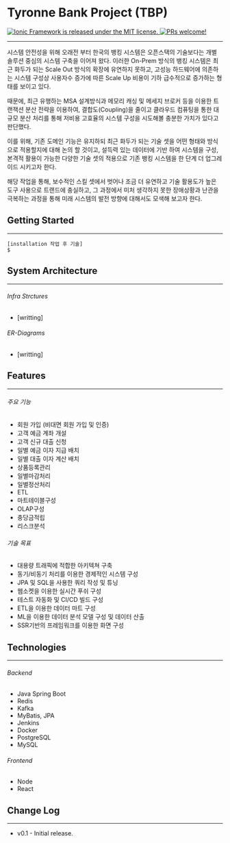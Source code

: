 # Tyronne Bank Project (TBP)
  <a href="https://github.com/ionic-team/ionic-framework/blob/main/LICENSE">
    <img src="https://img.shields.io/badge/license-MIT-blue.svg" alt="Ionic Framework is released under the MIT license." />
  </a>
  <a href="https://github.com/ionic-team/ionic/blob/main/.github/CONTRIBUTING.md">
    <img src="https://img.shields.io/badge/PRs-welcome-brightgreen.svg" alt="PRs welcome!" />
  </a>

---

시스템 안전성을 위해 오래전 부터 한국의 뱅킹 시스템은 오픈스택의 기술보다는 개별 솔루션 중심의 시스템 구축을 이어져 왔다. 이러한 On-Prem 방식의 뱅킹 시스템은 최근 화두가 되는 Scale Out 방식의 확장에 유연하지 못하고, 고성능 하드웨어에 의존하는 시스템 구성상 사용자수 증가에 따른 Scale Up 비용이 기하 급수적으로 증가하는 형태를 보이고 있다. 

때문에, 최근 유행하는 MSA 설계방식과 메모리 캐싱 및 메세지 브로커 등을 이용한 트랜잭션 분산 전략을 이용하여, 결합도(Coupling)을 줄이고 클라우드 컴퓨팅을 통한 대규모 분산 처리를 통해 저비용 고효율의 시스템 구성을 시도해볼 충분한 가치가 있다고 판단했다.

이를 위해, 기존 도메인 기능은 유지하되 최근 화두가 되는 기술 셋을 어떤 형태와 방식으로 적용할지에 대해 논의 할 것이고, 설득력 있는 데이터에 기반 하여 시스템을 구성, 본격적 활용이 가능한 다양한 기술 셋의 적용으로 기존 뱅킹 시스템을 한 단계 더 업그레이드 시키고자 한다. 

해당 작업을 통해, 보수적인 스킬 셋에서 벗어나 조금 더 유연하고 기술 활용도가 높은 도구 사용으로 트랜드에 충실하고, 그 과정에서 미처 생각하지 못한 장애상황과 난관을 극복하는 과정을 통해 미래 시스템의 발전 방향에 대해서도 모색해 보고자 한다.

## Getting Started

---
    [installation 작업 후 기술]
    $ 


## System Architecture

---
###### Infra Strctures
- [writting]

###### ER-Diagrams
- [writting]

## Features

---
###### 주요 기능
* 회원 가입 (비대면 회원 가입 및 인증)
* 고객 예금 계좌 개설
* 고객 신규 대출 신청
* 일별 예금 이자 지급 배치
* 일별 대출 이자 계산 배치
* 상품등록관리
* 일별마감처리
* 일별정산처리
* ETL
* 마트테이블구성
* OLAP구성
* 충당금적립
* 리스크분석

###### 기술 목표
* 대용량 트래픽에 적합한 아키텍쳐 구축
* 동기/비동기 처리를 이용한 경제적인 시스템 구성
* JPA 및 SQL을 사용한 쿼리 작성 및 튜닝
* 웹소켓을 이용한 실시간 푸쉬 구성
* 테스트 자동화 및 CI/CD 빌드 구성
* ETL을 이용한 데이터 마트 구성
* ML을 이용한 데이터 분석 모델 구성 및 데이터 산출
* SSR기반의 프레임워크를 이용한 화면 구성


## Technologies

---
###### Backend
* Java Spring Boot
* Redis
* Kafka
* MyBatis, JPA
* Jenkins
* Docker
* PostgreSQL
* MySQL

###### Frontend
* Node
* React

## Change Log

---
* v0.1 - Initial release.